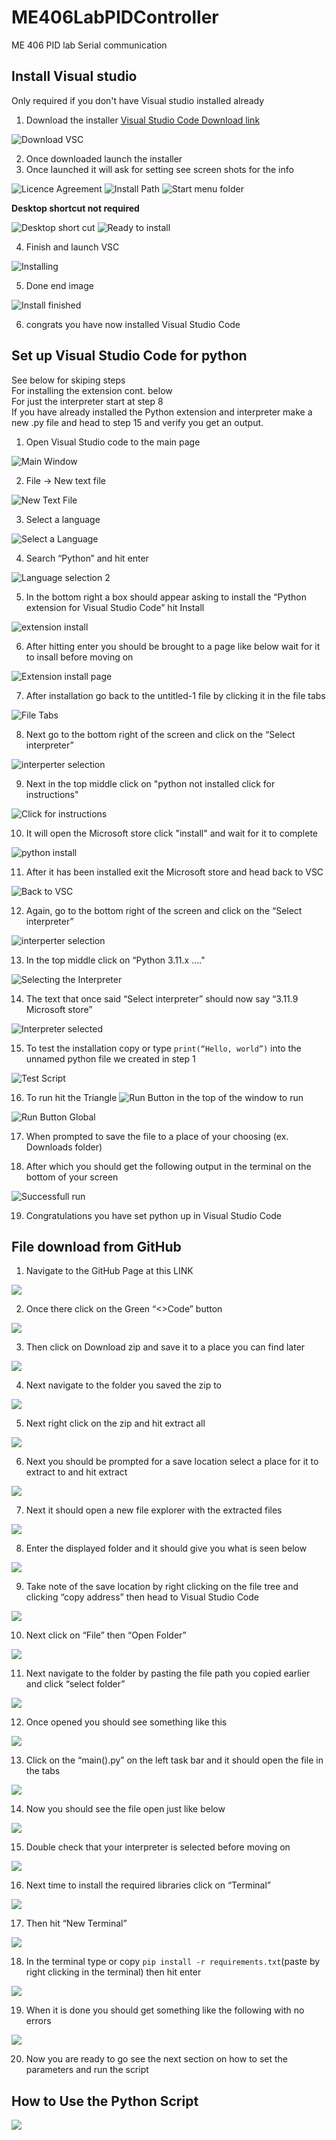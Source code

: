 # ME406LabPIDController
ME 406 PID lab Serial communication


## Install Visual studio
Only required if you don't have Visual studio installed already

1.	Download the installer [Visual Studio Code Download link](https://code.visualstudio.com/Download)

![Download VSC](/Python%20PID%20Control%20Screenshots/IVS_0_Download%20VSC.jpg "Download VSC")

2.	Once downloaded launch the installer
3.	Once launched it will ask for setting see screen shots for the info

![Licence Agreement](/Python%20PID%20Control%20Screenshots/IVS_1_LicenceAgreemanet.png "Licence Agreement")
![Install Path](/Python%20PID%20Control%20Screenshots/IVS_2_Select%20install%20Path.png "install path")
![Start menu folder](/Python%20PID%20Control%20Screenshots/IVS_3_Select%20start%20menue%20folder.png "Start menu folder")

**Desktop shortcut not required**

![Desktop short cut](/Python%20PID%20Control%20Screenshots/IVS_4_creat%20desktop%20icon.png "Desktop shortcut")
![Ready to install](/Python%20PID%20Control%20Screenshots/IVS_5_ready%20to%20install.png "Ready to install")

4.	Finish and launch VSC

![Installing](/Python%20PID%20Control%20Screenshots/IVS_6_Installing.png "Installing")

5.	Done end image

![Install finished](/Python%20PID%20Control%20Screenshots/IVS_7_VSC%20installed%20finish.jpg "Install finished")

6. congrats you have now installed  Visual Studio Code


## Set up Visual Studio Code for python
   See below for skiping steps  
   For installing the extension cont. below  
   For just the interpreter start at step 8  
   If you have already installed the Python extension and interpreter make a new .py file and head to step 15 and verify you get an output.


1.	Open Visual Studio code to the main page

![Main Window](/Python%20PID%20Control%20Screenshots/SUVS_1_Main%20window.png "Main Window")

2.	File -> New text file

![New Text File](/Python%20PID%20Control%20Screenshots/SUVS_2_newtextfile.png "New Text File")

3.	Select a language

![Select a Language](/Python%20PID%20Control%20Screenshots/SUVS_2A_LanguageSelection.png "Select a Language")

4.	Search “Python” and hit enter

![Language selection 2](/Python%20PID%20Control%20Screenshots/SUVS_2b_LanguageSelection.png "Language selection 2")

5.	In the bottom right a box should appear asking to install the “Python extension for Visual Studio Code” hit Install

![extension install](/Python%20PID%20Control%20Screenshots/SUVS_3_install%20python%20extension.png "extension install")

6.	After hitting enter you should be brought to a page like below wait for it to insall before moving on

![Extension install page](/Python%20PID%20Control%20Screenshots/SUVS_4_click%20to%20the%20untitiled%20tab.png "Extension install page")

7.	After installation go back to the untitled-1 file by clicking it in the file tabs

![File Tabs](/Python%20PID%20Control%20Screenshots/SUVS_4b_click%20to%20the%20untitiled%20tab.png "File Tabs")

8.	Next go to the bottom right of the screen and click on the “Select interpreter”

![interperter selection](/Python%20PID%20Control%20Screenshots/SUVS_5b_interpreterselection.png "interperter selection")

9.	Next in the top middle click on "python not installed click for instructions"

![Click for instructions](/Python%20PID%20Control%20Screenshots/SUVS_6_python%20click%20for%20instructions.jpg "Click for instructions")

10.	It will open the Microsoft store click "install" and wait for it to complete

![python install](/Python%20PID%20Control%20Screenshots/(13)%20Python%20Install.jpg "python install")

11.	After it has been installed exit the Microsoft store and head back to VSC

![Back to VSC](/Python%20PID%20Control%20Screenshots/SUVS_6a_back%20to%20VSC.png "Back to VSC")

12.	Again, go to the bottom right of the screen and click on the “Select interpreter”

![interperter selection](/Python%20PID%20Control%20Screenshots/SUVS_5b_interpreterselection.png "interperter selection")

13.	In the top middle click on “Python 3.11.x …."

![Selecting the Interpreter](/Python%20PID%20Control%20Screenshots/SUVS_6_after%20python%20instalation.png "Selecting the Interpreter")

14.	The text that once said “Select interpreter” should now say “3.11.9 Microsoft store”

![Interpreter selected](/Python%20PID%20Control%20Screenshots/SUVS_8_interpreter%20selected.png "Interpreter selected")

15.	To test the installation copy or type ```print(“Hello, world”)``` into the unnamed python file we created in step 1

![Test Script](/Python%20PID%20Control%20Screenshots/SUVS_9_test%20script.png "Test Script")

16.	To run hit the Triangle  ![Run Button](/Python%20PID%20Control%20Screenshots/SUVS_10_run%20button.png "Run Button")   in the top of the window to run

![Run Button Global](/Python%20PID%20Control%20Screenshots/SUVS_10b_runbutton%20location.png "Run Button Global")

17.	When prompted to save the file to a place of your choosing (ex. Downloads folder)

18.	After which you should get the following output in the terminal on the bottom of your screen

![Successfull run](/Python%20PID%20Control%20Screenshots/SUVS_11_output%20of%20sucessfull%20run.png "Sucessfull Run")

19.	Congratulations you have set python up in Visual Studio Code


## File download from GitHub

1.	Navigate to the GitHub Page at this LINK

![](/Python%20PID%20Control%20Screenshots/FDFGH_1_navigate%20to%20the%20git%20hub%20page.png "")

2.	Once there click on the Green “<>Code” button

![](/Python%20PID%20Control%20Screenshots/FDFGH_2_click%20on%20the%20green%20Button.png "")

3.	Then click on Download zip and save it to a place you can find later

![](/Python%20PID%20Control%20Screenshots/FDFGH_3_click%20on%20download%20zip.png "")

4.	Next navigate to the folder you saved the zip to

![](/Python%20PID%20Control%20Screenshots/FDFGH_4_navigate%20to%20the%20save%20folder.png "")

5.	Next right click on the zip and hit extract all 

![](/Python%20PID%20Control%20Screenshots/FDFGH_5_Extract%20zip.png "")

6.	Next you should be prompted for a save location select a place for it to extract to and hit extract

![](/Python%20PID%20Control%20Screenshots/FDFGH_6_exctract%20location.png "")

7.	Next it should open a new file explorer with the extracted files

![](/Python%20PID%20Control%20Screenshots/FDFGH_7_exctract%20location%20in%20FEX.png "")

8.	Enter the displayed folder and it should give you what is seen below

![](/Python%20PID%20Control%20Screenshots/FDFGH_8_VSC%20Home%20page.png "")

9.	Take note of the save location by right clicking on the file tree and clicking “copy address” then head to Visual Studio Code

![](/Python%20PID%20Control%20Screenshots/FDFGH_9b_save%20location.png "")

10.	Next click on “File” then “Open Folder”

![](/Python%20PID%20Control%20Screenshots/FDFGH_10_VSC%20navigat%20to%20folder%20path.png "")

11.	Next navigate to the folder by pasting the file path you copied earlier and click “select folder”

![](/Python%20PID%20Control%20Screenshots/FDFGH_11_VSC%20navigat%20to%20folder%20path.png "")

12.	Once opened you should see something like this

![](/Python%20PID%20Control%20Screenshots/FDFGH_12_VSC%20something%20like%20this.png "")

13.	Click on the “main().py” on the left task bar and it should open the file in the tabs

![](/Python%20PID%20Control%20Screenshots/FDFGH_13_VSC%20something%20like%20this.png "")

14.	Now you should see the file open just like below

![](/Python%20PID%20Control%20Screenshots/FDFGH_14_VSC%20something%20like%20this%20opened.png "")

15.	Double check that your interpreter is selected before moving on

![](/Python%20PID%20Control%20Screenshots/FDFGH_15_VSC%20correct%20interpreter.png "")

16.	Next time to install the required libraries click on “Terminal”

![](/Python%20PID%20Control%20Screenshots/FDFGH_16_VSC%20terminal.png "")

17.	Then hit “New Terminal”

![](/Python%20PID%20Control%20Screenshots/FDFGH_17_VSC%20new%20terminal.png "")

18.	In the terminal type or copy ```pip install -r requirements.txt```(paste by right clicking in the terminal) then hit enter

![](/Python%20PID%20Control%20Screenshots/FDFGH_18_VSC%20screen%20with%20terminal.png "")

19.	When it is done you should get something like the following with no errors

![](/Python%20PID%20Control%20Screenshots/FDFGH_19_VSC%20pip%20install%20command.png "")

20.	Now you are ready to go see the next section on how to set the parameters and run the script


## How to Use the Python Script
![](/Python%20PID%20Control%20Screenshots "")
